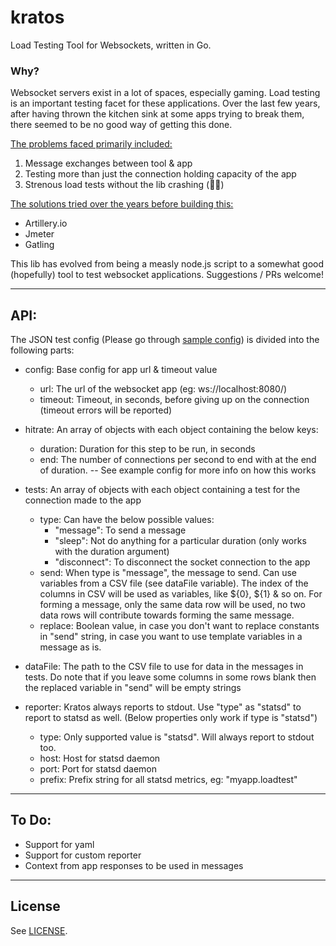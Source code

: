 # kratos
Load Testing Tool for Websockets, written in Go.

### Why?
Websocket servers exist in a lot of spaces, especially gaming. Load testing is an important testing facet for these applications. Over the last few years, after having thrown the kitchen sink at some apps trying to break them, there seemed to be no good way of getting this done.

<ins>The problems faced primarily included:</ins>
1. Message exchanges between tool & app
2. Testing more than just the connection holding capacity of the app
3. Strenous load tests without the lib crashing (:man_facepalming:)

<ins>The solutions tried over the years before building this:</ins>
- Artillery.io
- Jmeter
- Gatling

This lib has evolved from being a measly node.js script to a somewhat good (hopefully) tool to test websocket applications. Suggestions / PRs welcome!

---

## API:
The JSON test config (Please go through [sample config](https://github.com/phantomvivek/kratos/blob/master/config.json)) is divided into the following parts:

* config: Base config for app url & timeout value
  * url: The url of the websocket app (eg: ws://localhost:8080/)
  * timeout: Timeout, in seconds, before giving up on the connection (timeout errors will be reported)


* hitrate: An array of objects with each object containing the below keys:
  * duration: Duration for this step to be run, in seconds
  * end: The number of connections per second to end with at the end of duration.
  -- See example config for more info on how this works


* tests: An array of objects with each object containing a test for the connection made to the app
  * type: Can have the below possible values:
    * "message": To send a message
    * "sleep": Not do anything for a particular duration (only works with the duration argument)
    * "disconnect": To disconnect the socket connection to the app
  * send: When type is "message", the message to send. Can use variables from a CSV file (see dataFile variable). The index of the columns in CSV will be used as variables, like ${0}, ${1} & so on. For forming a message, only the same data row will be used, no two data rows will contribute towards forming the same message.
  * replace: Boolean value, in case you don't want to replace constants in "send" string, in case you want to use template variables in a message as is.


* dataFile: The path to the CSV file to use for data in the messages in tests. Do note that if you leave some columns in some rows blank then the replaced variable in "send" will be empty strings


* reporter: Kratos always reports to stdout. Use "type" as "statsd" to report to statsd as well. (Below properties only work if type is "statsd")
  * type: Only supported value is "statsd". Will always report to stdout too.
  * host: Host for statsd daemon
  * port: Port for statsd daemon
  * prefix: Prefix string for all statsd metrics, eg: "myapp.loadtest"

---

## To Do:
- Support for yaml
- Support for custom reporter
- Context from app responses to be used in messages

---

## License
See [LICENSE](LICENSE).

